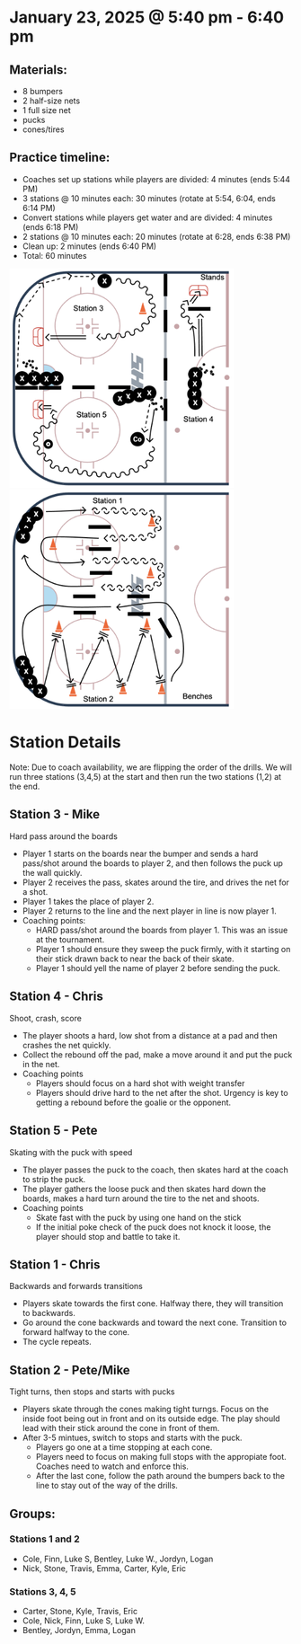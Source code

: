 # January 23, 2025 @ 5:40 pm - 6:40 pm

## Materials:
- 8 bumpers
- 2 half-size nets
- 1 full size net
- pucks
- cones/tires

## Practice timeline:
- Coaches set up stations while players are divided: 4 minutes (ends 5:44 PM)
- 3 stations @ 10 minutes each: 30 minutes (rotate at 5:54, 6:04, ends 6:14 PM)
- Convert stations while players get water and are divided: 4 minutes (ends 6:18 PM)
- 2 stations @ 10 minutes each: 20 minutes (rotate at 6:28, ends 6:38 PM)
- Clean up: 2 minutes (ends 6:40 PM)
- Total: 60 minutes

<img src="https://github.com/salter14/hockey/blob/main/drill_diagrams/Practice_layout_20250123_pt2.png" alt="alt" width="400px"> <img src="https://github.com/salter14/hockey/blob/main/drill_diagrams/Practice_layout_20250121_pt1.png" alt="alt" width="400px">

# Station Details
Note: Due to coach availability, we are flipping the order of the drills. We will run three stations (3,4,5) at the start and then run the two stations (1,2) at the end. 

## Station 3 - Mike
Hard pass around the boards
- Player 1 starts on the boards near the bumper and sends a hard pass/shot around the boards to player 2, and then follows the puck up the wall quickly.
- Player 2 receives the pass, skates around the tire, and drives the net for a shot.
- Player 1 takes the place of player 2.
- Player 2 returns to the line and the next player in line is now player 1.
- Coaching points:
  - HARD pass/shot around the boards from player 1. This was an issue at the tournament.
  - Player 1 should ensure they sweep the puck firmly, with it starting on their stick drawn back to near the back of their skate.
  - Player 1 should yell the name of player 2 before sending the puck.

## Station 4 - Chris
Shoot, crash, score
- The player shoots a hard, low shot from a distance at a pad and then crashes the net quickly.
- Collect the rebound off the pad, make a move around it and put the puck in the net.
- Coaching points
    - Players should focus on a hard shot with weight transfer
    - Players should drive hard to the net after the shot. Urgency is key to getting a rebound before the goalie or the opponent.


## Station 5 - Pete
Skating with the puck with speed
- The player passes the puck to the coach, then skates hard at the coach to strip the puck.
- The player gathers the loose puck and then skates hard down the boards, makes a hard turn around the tire to the net and shoots.
- Coaching points
  - Skate fast with the puck by using one hand on the stick
  - If the initial poke check of the puck does not knock it loose, the player should stop and battle to take it.


## Station 1 - Chris
Backwards and forwards transitions
- Players skate towards the first cone. Halfway there, they will transition to backwards.
- Go around the cone backwards and toward the next cone. Transition to forward halfway to the cone.
- The cycle repeats.

## Station 2 - Pete/Mike
Tight turns, then stops and starts with pucks
- Players skate through the cones making tight turngs. Focus on the inside foot being out in front and on its outside edge. The play should lead with their stick around the cone in front of them.
- After 3-5 mintues, switch to stops and starts with the puck.
  - Players go one at a time stopping at each cone.
  - Players need to focus on making full stops with the appropiate foot. Coaches need to watch and enforce this.
  - After the last cone, follow the path around the bumpers back to the line to stay out of the way of the drills.


## Groups:
### Stations 1 and 2
- Cole, Finn, Luke S, Bentley, Luke W., Jordyn, Logan
- Nick, Stone, Travis, Emma, Carter, Kyle, Eric

### Stations 3, 4, 5
- Carter, Stone, Kyle, Travis, Eric
- Cole, Nick, Finn, Luke S, Luke W.
- Bentley, Jordyn, Emma, Logan

